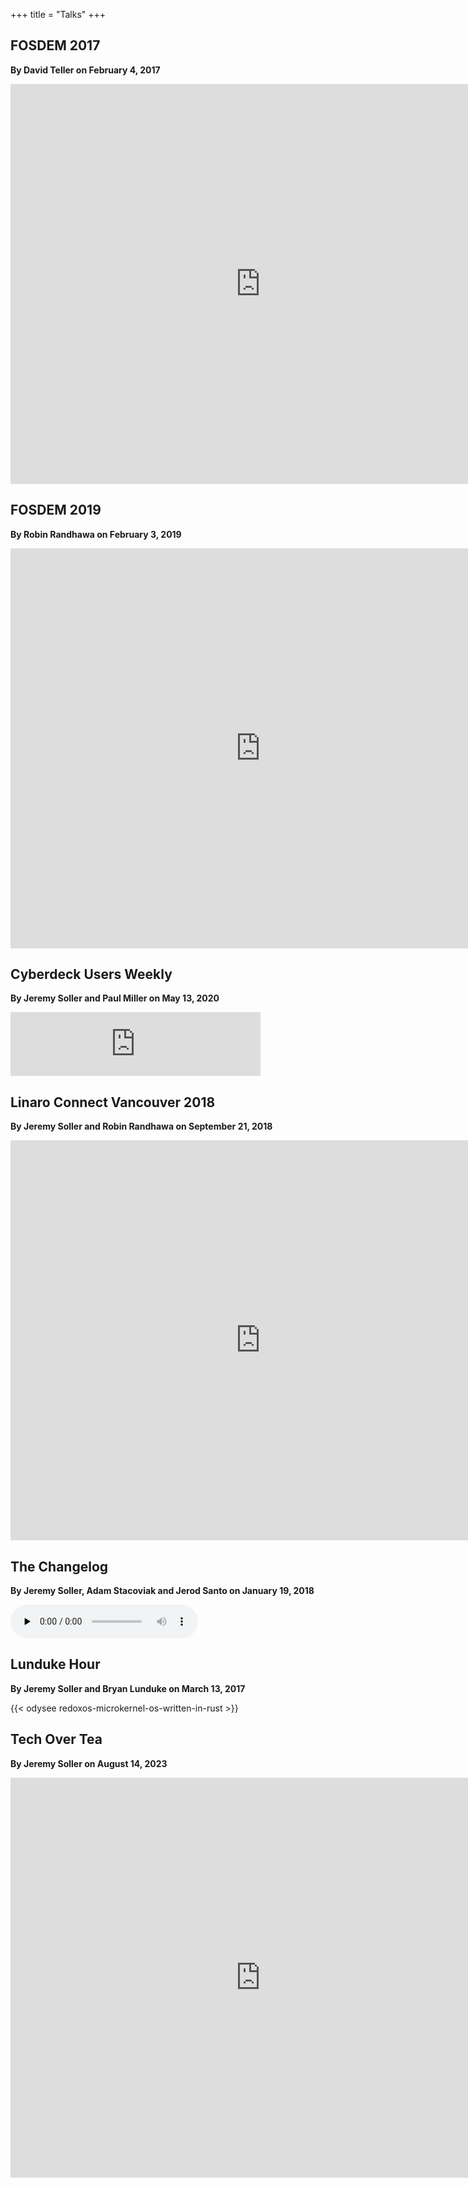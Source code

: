 +++
title = "Talks"
+++

## FOSDEM 2017

**By David Teller on February 4, 2017**

<iframe width="800" height="640" src="https://www.youtube.com/embed/TlTYWDU-mM4?si=1EdZjA-hhhpuP6Xs" title="YouTube video player" frameborder="0" allow="accelerometer; autoplay; clipboard-write; encrypted-media; gyroscope; picture-in-picture; web-share" referrerpolicy="strict-origin-when-cross-origin" allowfullscreen></iframe>

## FOSDEM 2019

**By Robin Randhawa on February 3, 2019**

<iframe width="800" height="640" src="https://www.youtube.com/embed/qpazyDkuqLw?si=uBsSX5nGB1gRrM4j" title="YouTube video player" frameborder="0" allow="accelerometer; autoplay; clipboard-write; encrypted-media; gyroscope; picture-in-picture; web-share" referrerpolicy="strict-origin-when-cross-origin" allowfullscreen></iframe>

## Cyberdeck Users Weekly

**By Jeremy Soller and Paul Miller on May 13, 2020**

<iframe src="https://anchor.fm/futurepaul/embed/episodes/Redox-OS-with-Jeremy-Soller-ee08k2/a-a26b1ul" height="102px" width="400px" frameborder="0" scrolling="no"></iframe>

## Linaro Connect Vancouver 2018

**By Jeremy Soller and Robin Randhawa on September 21, 2018**

<iframe width="800" height="640" src="https://www.youtube.com/embed/G4VlHzyKZeE?si=mCC7TNO3JyMz7AO3" title="YouTube video player" frameborder="0" allow="accelerometer; autoplay; clipboard-write; encrypted-media; gyroscope; picture-in-picture; web-share" referrerpolicy="strict-origin-when-cross-origin" allowfullscreen></iframe>

## The Changelog

**By Jeremy Soller, Adam Stacoviak and Jerod Santo on January 19, 2018**

<audio data-theme="day" data-src="https://changelog.com/podcast/280/embed" src="https://cdn.changelog.com/uploads/podcast/280/the-changelog-280.mp3" preload="none" class="changelog-episode" controls></audio>
<script async src="//cdn.changelog.com/embed.js"></script>

## Lunduke Hour

**By Jeremy Soller and Bryan Lunduke on March 13, 2017**

{{< odysee redoxos-microkernel-os-written-in-rust >}}

## Tech Over Tea

**By Jeremy Soller on August 14, 2023**

<iframe width="800" height="640" src="https://www.youtube.com/embed/Quh3FauAaWE?si=h4t9AhoBIlI-wH0h" title="YouTube video player" frameborder="0" allow="accelerometer; autoplay; clipboard-write; encrypted-media; gyroscope; picture-in-picture; web-share" referrerpolicy="strict-origin-when-cross-origin" allowfullscreen></iframe>

<!--

## Talk Event

**By Presenter on Month Day, Year**

<iframe width="800" height="640" src="insert-the-video-embed-link-here" title="YouTube video player" frameborder="0" allow="accelerometer; autoplay; clipboard-write; encrypted-media; gyroscope; picture-in-picture; web-share" referrerpolicy="strict-origin-when-cross-origin" allowfullscreen></iframe>

-->
